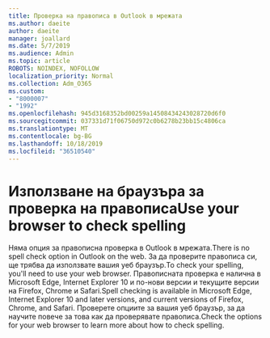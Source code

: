 ```yaml
---
title: Проверка на правописа в Outlook в мрежата
ms.author: daeite
author: daeite
manager: joallard
ms.date: 5/7/2019
ms.audience: Admin
ms.topic: article
ROBOTS: NOINDEX, NOFOLLOW
localization_priority: Normal
ms.collection: Adm_O365
ms.custom:
- "8000007"
- "1992"
ms.openlocfilehash: 945d3168352bd00259a14508434243028720d6f0
ms.sourcegitcommit: 037331d71f06750d972c0b6278b23bb15c4806ca
ms.translationtype: MT
ms.contentlocale: bg-BG
ms.lasthandoff: 10/18/2019
ms.locfileid: "36510540"
---
```

# <a name="use-your-browser-to-check-spelling"></a><span data-ttu-id="56912-102">Използване на браузъра за проверка на правописа</span><span class="sxs-lookup"><span data-stu-id="56912-102">Use your browser to check spelling</span></span>

<span data-ttu-id="56912-103">Няма опция за правописна проверка в Outlook в мрежата.</span><span class="sxs-lookup"><span data-stu-id="56912-103">There is no spell check option in Outlook on the web.</span></span> <span data-ttu-id="56912-104">За да проверите правописа си, ще трябва да използвате вашия уеб браузър.</span><span class="sxs-lookup"><span data-stu-id="56912-104">To check your spelling, you'll need to use your web browser.</span></span> <span data-ttu-id="56912-105">Правописната проверка е налична в Microsoft Edge, Internet Explorer 10 и по-нови версии и текущите версии на Firefox, Chrome и Safari.</span><span class="sxs-lookup"><span data-stu-id="56912-105">Spell checking is available in Microsoft Edge, Internet Explorer 10 and later versions, and current versions of Firefox, Chrome, and Safari.</span></span> <span data-ttu-id="56912-106">Проверете опциите за вашия уеб браузър, за да научите повече за това как да проверявате правописа.</span><span class="sxs-lookup"><span data-stu-id="56912-106">Check the options for your web browser to learn more about how to check spelling.</span></span>